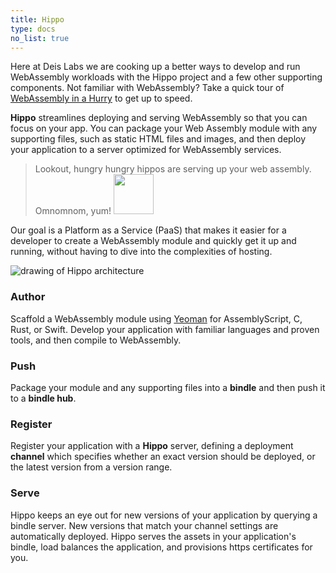 ```yaml
---
title: Hippo
type: docs
no_list: true
---
```


Here at Deis Labs we are cooking up a better ways to develop and run WebAssembly workloads with the Hippo project and a few other supporting components. Not familiar with WebAssembly? Take a quick tour of [WebAssembly in a Hurry][wasm] to get up to speed.

**Hippo** streamlines deploying and serving WebAssembly so that you can focus on your app.
You can package your Web Assembly module with any supporting files, such as static HTML files and images, and then deploy your application to a server optimized for WebAssembly services.


> Lookout, hungry hungry hippos are serving up your web assembly. Omnomnom, yum! <img src="/images/hippo.png" width="64px" />


Our goal is a Platform as a Service (PaaS) that makes it easier for a developer to create a WebAssembly module and quickly get it up and running, without having to dive into the complexities of hosting.

![drawing of Hippo architecture](/images/hippo-architecture.png)

### <i class="fas fa-file-code"></i> Author

Scaffold a WebAssembly module using [Yeoman] for AssemblyScript, C, Rust, or Swift.
Develop your application with familiar languages and proven tools, and then compile to WebAssembly.

[Yeoman]: https://yeoman.io/

### <i class="fas fa-rocket"></i> Push

Package your module and any supporting files into a **bindle** and then push it to a **bindle hub**.

### <i class="fas fa-user-plus"></i> Register

Register your application with a **Hippo** server, defining a deployment **channel** which specifies whether an exact version should be deployed, or the latest version from a version range.

### <i class="fas fa-play"></i> Serve

Hippo keeps an eye out for new versions of your application by querying a bindle server.
New versions that match your channel settings are automatically deployed.
Hippo serves the assets in your application's bindle, load balances the application, and provisions https certificates for you.

[wasm]: webassembly/